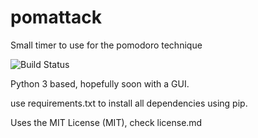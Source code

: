 # pomattack
Small timer to use for the pomodoro technique

![Build Status](https://travis-ci.org/MiyamotoAkira/pomattack.svg?branch=master)

Python 3 based, hopefully soon with a GUI.

use requirements.txt to install all dependencies using pip.

Uses the MIT License (MIT), check license.md


